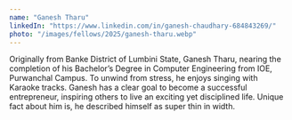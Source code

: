 ```yaml
---
name: "Ganesh Tharu"
linkedIn: "https://www.linkedin.com/in/ganesh-chaudhary-684843269/"
photo: "/images/fellows/2025/ganesh-tharu.webp"
---
```


Originally from Banke District of Lumbini State, Ganesh Tharu, nearing the completion of his Bachelor’s Degree in Computer Engineering from IOE, Purwanchal Campus. To unwind from stress, he enjoys singing with Karaoke tracks. Ganesh has a clear goal to become a successful entrepreneur, inspiring others to live an exciting yet disciplined life. Unique fact about him is, he described himself as super thin in width.

